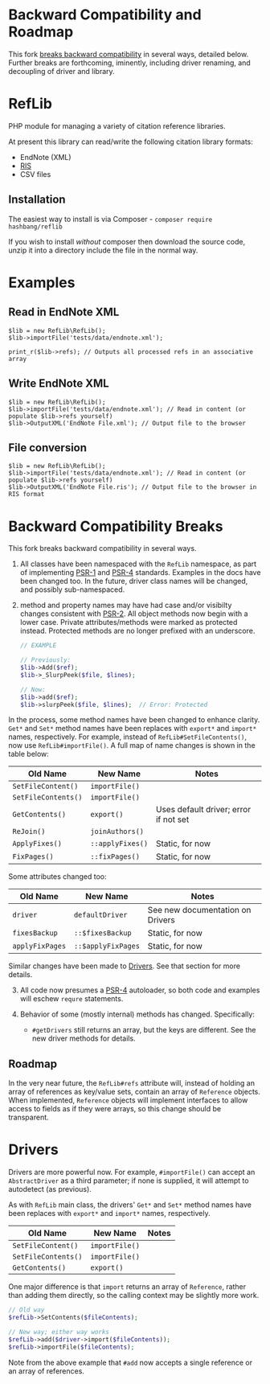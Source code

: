 Backward Compatibility and Roadmap
=============================
This fork [breaks backward compatibility](#backward-compatibility-breaks) in several ways, detailed below. Further breaks are forthcoming, iminently, including driver renaming, and decoupling of driver and library.

RefLib
======
PHP module for managing a variety of citation reference libraries.

At present this library can read/write the following citation library formats:

* EndNote (XML)
* [RIS](https://en.wikipedia.org/wiki/RIS_(file_format))
* CSV files


Installation
------------
The easiest way to install is via Composer - `composer require hashbang/reflib`

If you wish to install *without* composer then download the source code, unzip it into a directory include the file in the normal way.


Examples
========

Read in EndNote XML
-------------------

	$lib = new RefLib\RefLib();
	$lib->importFile('tests/data/endnote.xml');

	print_r($lib->refs); // Outputs all processed refs in an associative array


Write EndNote XML
-----------------

	$lib = new RefLib\RefLib();
	$lib->importFile('tests/data/endnote.xml'); // Read in content (or populate $lib->refs yourself)
	$lib->OutputXML('EndNote File.xml'); // Output file to the browser


File conversion
---------------

	$lib = new RefLib\RefLib();
	$lib->importFile('tests/data/endnote.xml'); // Read in content (or populate $lib->refs yourself)
	$lib->OutputXML('EndNote File.ris'); // Output file to the browser in RIS format

Backward Compatibility Breaks
=============================
This fork breaks backward compatibility in several ways.

1. All classes have been namespaced with the `RefLib` namespace, as part of implementing [PSR-1][PSR-1] and [PSR-4][PSR-4] standards. Examples in the docs have been changed too. In the future, driver class names will be changed, and possibly sub-namespaced.

2. method and property names may have had case and/or visibilty changes consistent with [PSR-2][PSR-2]. All object methods now begin with a lower case. Private attributes/methods were marked as protected instead. Protected methods are no longer prefixed with an underscore.

   ```php
   // EXAMPLE

   // Previously:
   $lib->Add($ref);
   $lib->_SlurpPeek($file, $lines);

   // Now:
   $lib->add($ref);
   $lib->slurpPeek($file, $lines);  // Error: Protected
   ```

  In the process, some method names have been changed to enhance clarity. `Get*` and `Set*` method names have been replaces with `export*` and `import*` names, respectively. For example, instead of `RefLib#SetFileContents()`, now use `RefLib#importFile()`. A full map of name changes is shown in the table below:

  | Old Name             | New Name        | Notes |
  | -------------------  | --------------  | ----- |
  | `SetFileContent()`   | `importFile()`  | |
  | `SetFileContents()`  | `importFile()`  | |
  | `GetContents()`      | `export()`      | Uses default driver; error if not set |
  | `ReJoin()`           | `joinAuthors()` | |
  | `ApplyFixes()`       | `::applyFixes()`| Static, for now |
  | `FixPages()`         | `::fixPages()`  | Static, for now |

  Some attributes changed too:

  | Old Name             | New Name        | Notes |
  | -------------------  | --------------  | ----- |
  | `driver`             | `defaultDriver` | See new documentation on Drivers |
  | `fixesBackup`        | `::$fixesBackup`   | Static, for now |
  | `applyFixPages`      | `::$applyFixPages` | Static, for now |

  Similar changes have been made to [Drivers](#drivers). See that section for more details.

3. All code now presumes a [PSR-4][PSR-4] autoloader, so both code and examples will eschew `requre` statements.

4. Behavior of some (mostly internal) methods has changed. Specifically:
   * `#getDrivers` still returns an array, but the keys are different. See the new driver methods for details.

Roadmap
-------
In the very near future, the `RefLib#refs` attribute will, instead of holding an array of references as key/value sets, contain an array of `Reference` objects. When implemented, `Reference` objects will implement interfaces to allow access to fields as if they were arrays, so this change should be transparent.

[PSR-1]: http://www.php-fig.org/psr/psr-1/
[PSR-2]: http://www.php-fig.org/psr/psr-2/
[PSR-4]: http://www.php-fig.org/psr/psr-4/

Drivers
=======
Drivers are more powerful now. For example, `#importFile()` can accept an `AbstractDriver` as a third parameter; if none is supplied, it will attempt to autodetect (as previous).

As with `RefLib` main class, the drivers' `Get*` and `Set*` method names have been replaces with `export*` and `import*` names, respectively.

| Old Name             | New Name        | Notes |
| -------------------  | --------------  | ----- |
| `SetFileContent()`   | `importFile()`  | |
| `SetFileContents()`  | `importFile()`  | |
| `GetContents()`      | `export()`      | |

One major difference is that `import` returns an array of `Reference`, rather than adding them directly, so the calling context may be slightly more work.

```php
// Old way
$refLib->SetContents($fileContents);

// New way; either way works
$refLib->add($driver->import($fileContents));
$refLib->importFile($fileContents);
```
Note from the above example that `#add` now accepts a single reference or an array of references.
